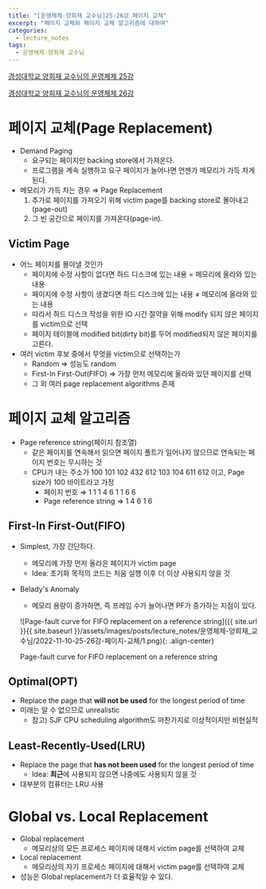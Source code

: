 ```yaml
---
title: "[운영체제-양희재 교수님]25-26강 페이지 교체"
excerpt: "페이지 교체와 페이지 교체 알고리즘에 대하여"
categories:
  - lecture_notes
tags:
  - 운영체제-양희재 교수님
---
```


[경성대학교 양희재 교수님의 운영체제 25강](http://www.kocw.net/home/cview.do?lid=5500db4eb04926b8)

[경성대학교 양희재 교수님의 운영체제 26강](http://www.kocw.net/home/cview.do?lid=2678e871a423dab5)

# 페이지 교체(Page Replacement)

- Demand Paging
    - 요구되는 페이지만 backing store에서 가져온다.
    - 프로그램을 계속 실행하고 요구 페이지가 늘어나면 언젠가 메모리가 가득 차게 된다.
- 메모리가 가득 차는 경우 ⇒ Page Replacement
    1. 추가로 페이지를 가져오기 위해 victim page를 backing store로 몰아내고(page-out) 
    2. 그 빈 공간으로 페이지를 가져온다(page-in).

## Victim Page

- 어느 페이지를 몰아낼 것인가
    - 페이지에 수정 사항이 없다면 하드 디스크에 있는 내용 = 메모리에 올라와 있는 내용
    - 페이지에 수정 사항이 생겼다면 하드 디스크에 있는 내용 ≠ 메모리에 올라와 있는 내용
    - 따라서 하드 디스크 작성을 위한 IO 시간 절약을 위해 modify 되지 않은 페이지를 victim으로 선택
    - 페이지 테이블에 modified bit(dirty bit)를 두어 modified되지 않은 페이지를 고른다.
- 여러 victim 후보 중에서 무엇을 victim으로 선택하는가
    - Random ⇒ 성능도 random
    - First-In First-Out(FIFO) ⇒ 가장 먼저 메모리에 올라와 있던 페이지를 선택
    - 그 외 여러 page replacement algorithms 존재

# 페이지 교체 알고리즘

- Page reference string(페이지 참조열)
    - 같은 페이지를 연속해서 읽으면 페이지 폴트가 일어나지 않으므로 연속되는 페이지 번호는 무시하는 것
    - CPU가 내는 주소가 100 101 102 432 612 103 104 611 612 이고, 
    Page size가 100 바이트라고 가정
        - 페이지 번호 ⇒ 1 1 1 4 6 1 1 6 6
        - Page reference string ⇒ 1 4 6 1 6

## First-In First-Out(FIFO)

- Simplest, 가장 간단하다.
    - 메모리에 가장 먼저 올라온 페이지가 victim page
    - Idea: 초기화 목적의 코드는 처음 실행 이후 더 이상 사용되지 않을 것
- Belady's Anomaly
    - 메모리 용량이 증가하면, 즉 프레임 수가 늘어나면 PF가 증가하는 지점이 있다.
    
    ![Page-fault curve for FIFO replacement on a reference string]({{ site.url }}{{ site.baseurl }}/assets/images/posts/lecture_notes/운영체제-양희재_교수님/2022-11-10-25-26강-페이지-교체/1.png){: .align-center}
    
    Page-fault curve for FIFO replacement on a reference string
    

## Optimal(OPT)

- Replace the page that **will not be used** for the longest period of time
- 미래는 알 수 없으므로 unrealistic
    - 참고) SJF CPU scheduling algorithm도 마찬가지로 이상적이지만 비현실적

## Least-Recently-Used(LRU)

- Replace the page that **has not been used** for the longest period of time
    - Idea: **최근**에 사용되지 않으면 나중에도 사용되지 않을 것
- 대부분의 컴퓨터는 LRU 사용

# Global vs. Local Replacement

- Global replacement
    - 메모리상의 모든 프로세스 페이지에 대해서 victim page를 선택하여 교체
- Local replacement
    - 메모리상의 자기 프로세스 페이지에 대해서 victim page를 선택하여 교체
- 성능은 Global replacement가 더 효율적일 수 있다.